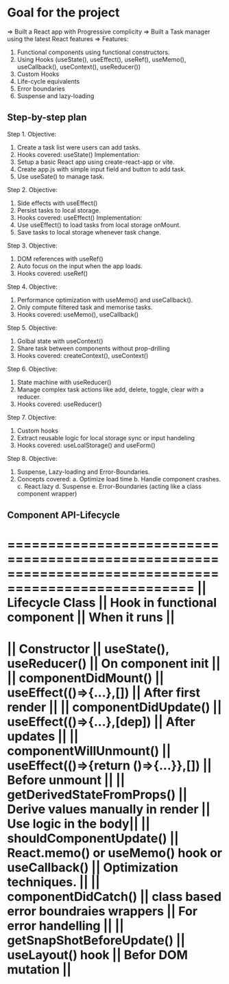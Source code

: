 # Goal for the project
=> Built a React app with Progressive complicity
=> Built a Task manager using the latest React features
=> Features:
1. Functional components using functional constructors.
2. Using Hooks (useState(), useEffect(), useRef(), useMemo(), useCallback(), useContext(), useReducer())
3. Custom Hooks
4. Life-cycle equivalents
5. Error boundaries
6. Suspense and lazy-loading

## Step-by-step plan
Step 1.
Objective:
1. Create a task list were users can add tasks.
2. Hooks covered: useState()
Implementation:
1. Setup a basic React app using create-react-app or vite.
2. Create app.js with simple input field and button to add task.
3. Use useSate() to manage task.

Step 2.
Objective:
1. Side effects with useEffect()
2. Persist tasks to local storage.
3. Hooks covered: useEffect()
Implementation:
1. Use useEffect() to load tasks from local storage onMount.
2. Save tasks to local storage whenever task change.

Step 3.
Objective:
1. DOM references with useRef()
2. Auto focus on the input when the app loads.
3. Hooks covered: useRef()

Step 4.
Objective:
1. Performance optimization with useMemo() and useCallback().
2. Only compute filtered task and memorise tasks.
3. Hooks covered: useMemo(), useCallback()


Step 5.
Objective:
1. Golbal state with useContext()
2. Share task between components without prop-drilling
3. Hooks covered: createContext(), useContext()


Step 6.
Objective:
1. State machine with useReducer()
2. Manage complex task actions like add, delete, toggle, clear with a reducer.
3. Hooks covered: useReducer()


Step 7.
Objective:
1. Custom hooks
2. Extract reusable logic for local storage sync or input handeling
3. Hooks covered: useLoalStorage() and useForm()

Step 8.
Objective:
1. Suspense, Lazy-loading and Error-Boundaries.
2. Concepts covered: 
a. Optimize load time
b. Handle component crashes.
c. React.lazy
d. Suspense
e. Error-Boundaries (acting like a class component wrapper)



## Component API-Lifecycle
=====================================================================================================
|| Lifecycle Class              || Hook in functional component            || When it runs         ||
=====================================================================================================
|| Constructor                  || useState(), useReducer()                || On component init    ||
|| componentDidMount()          || useEffect(()=>{...},[])                 || After first render   ||
|| componentDidUpdate()         || useEffect(()=>{...},[dep])              || After updates        ||
|| componentWillUnmount()       || useEffect(()=>{return ()=>{...}},[])    || Before unmount       ||
|| getDerivedStateFromProps()   || Derive values manually in render        || Use logic in the body||
|| shouldComponentUpdate()      || React.memo() or useMemo() hook or useCallback()  || Optimization techniques. ||
|| componentDidCatch()          || class based error boundraies wrappers   || For error handelling ||
|| getSnapShotBeforeUpdate()    || useLayout() hook                        || Befor DOM mutation   ||
=====================================================================================================
